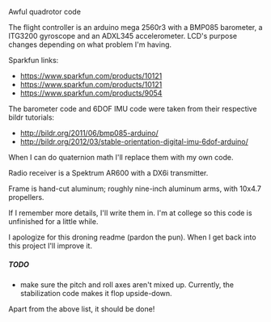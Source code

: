 Awful quadrotor code

The flight controller is an arduino mega 2560r3 with a BMP085 barometer, a ITG3200 gyroscope and an ADXL345 accelerometer. LCD's purpose changes depending on what problem I'm having.

Sparkfun links:
- https://www.sparkfun.com/products/10121
- https://www.sparkfun.com/products/10121
- https://www.sparkfun.com/products/9054

The barometer code and 6DOF IMU code were taken from their respective bildr tutorials:
- http://bildr.org/2011/06/bmp085-arduino/
- http://bildr.org/2012/03/stable-orientation-digital-imu-6dof-arduino/

When I can do quaternion math I'll replace them with my own code.

Radio receiver is a Spektrum AR600 with a DX6i transmitter.

Frame is hand-cut aluminum; roughly nine-inch aluminum arms, with 10x4.7 propellers.

If I remember more details, I'll write them in. I'm at college so this code is unfinished for a little while.

I apologize for this droning readme (pardon the pun). When I get back into this project I'll improve it.

##### TODO
- make sure the pitch and roll axes aren't mixed up. Currently, the stabilization code makes it flop upside-down.

Apart from the above list, it should be done!
